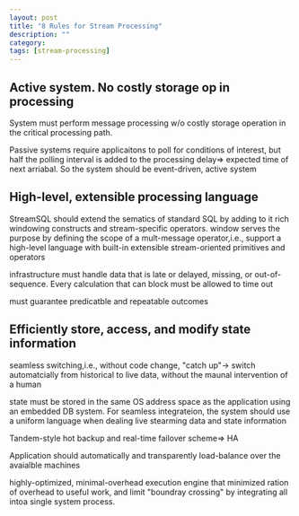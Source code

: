 ```yaml
---
layout: post
title: "8 Rules for Stream Processing"
description: ""
category: 
tags: [stream-processing]
---
```


Active system. No costly storage op in processing
----------
System must perform message processing w/o costly storage operation in the critical processing path.

Passive systems require applicaitons to poll for conditions of interest, but half the polling interval is added to the processing delay=>
expected time of next arriabal. So the system should be event-driven, active system

High-level, extensible processing language
----------
StreamSQL should extend the sematics of standard SQL by adding to it rich windowing constructs and stream-specific operators. window serves the purpose by defining the scope of a mult-message operator,i.e., support a high-level language with  built-in extensible stream-oriented primitives and operators

infrastructure must handle data that is late or delayed, missing, or out-of-sequence. Every calculation that can block must be allowed to time out

must guarantee predicatble and repeatable outcomes

Efficiently store, access, and modify state information
----------
seamless switching,i.e., without code change, "catch up"-> switch automatcially from historical to live data, without the maunal
intervention of a human

state must be stored in the same OS address space as the application using an embedded DB system. For seamless integrateion, the system
should use a uniform language when dealing live stearming data and state information

Tandem-style hot backup and real-time failover scheme=> HA

Application should automatically and transparently load-balance over the avaialble machines

highly-optimized, minimal-overhead execution engine that minimized ration of overhead to useful work, and limit "boundray crossing" by
integrating all intoa single system process.
